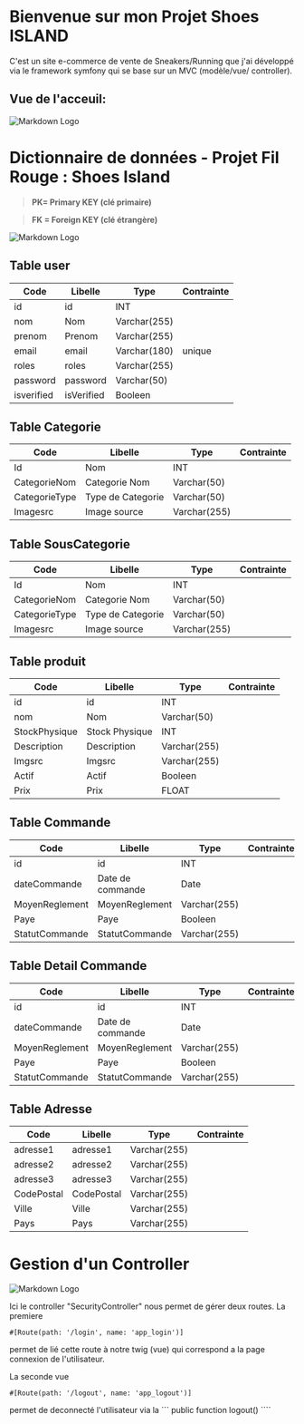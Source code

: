 # Bienvenue sur mon Projet Shoes ISLAND


C'est un site e-commerce de vente de Sneakers/Running que j'ai développé via le framework symfony qui se base sur un MVC (modèle/vue/ controller).

## Vue de l'acceuil: 

![Markdown Logo](https://www.zupimages.net/up/23/08/768z.png)





# Dictionnaire de données - Projet Fil Rouge : Shoes Island

> **PK= Primary KEY (clé primaire)**

> **FK = Foreign KEY (clé étrangère)**


![Markdown Logo](https://i.ibb.co/k5jWVcB/Screnn-Shot-Looping-MCD.png)



 ## Table user

| Code        | Libelle         | Type           | Contrainte|
| -           | -               | -              | -         |
| id          | id              | INT            |           |
| nom         | Nom             | Varchar(255)   |           |
| prenom      | Prenom          | Varchar(255)   |           |
| email       | email           | Varchar(180)   | unique    |
| roles       | roles           | Varchar(255)   |           |
| password    | password        | Varchar(50)    |           |
| isverified | isVerified       | Booleen        |           |



 ## Table Categorie 

| Code            | Libelle           | Type           | Contrainte|
| -----------   | ---------------     | -------------- | --------  |
| Id            | Nom                 |INT             |           |
| CategorieNom  | Categorie Nom       |Varchar(50)     |           |
| CategorieType | Type de Categorie   |Varchar(50)     |           |
| Imagesrc      | Image source        |Varchar(255)    |           |




 ## Table SousCategorie

| Code            | Libelle           | Type           | Contrainte|
| -----------   | ---------------     | -------------- | --------  |
| Id            | Nom                 |INT             |           |
| CategorieNom  | Categorie Nom       |Varchar(50)     |           |
| CategorieType | Type de Categorie   |Varchar(50)     |           |
| Imagesrc      | Image source        |Varchar(255)    |           |


 ## Table produit

| Code          | Libelle         | Type           | Contrainte|
| -             | -               | -              | -         |
| id            | id              | INT |          |           |
| nom           | Nom             | Varchar(50)    |           |
| StockPhysique | Stock Physique  | INT            |           |
| Description   | Description     | Varchar(255)   |           |
| Imgsrc        | Imgsrc          | Varchar(255)   |           |
| Actif         | Actif           | Booleen        |           |
| Prix          | Prix            | FLOAT          |           |

 ## Table Commande

| Code           | Libelle          | Type           | Contrainte|
| -              | -                | -              | -         |
| id             | id               | INT            |           |
| dateCommande   | Date de commande | Date           |           |
| MoyenReglement | MoyenReglement   | Varchar(255)   |           |
| Paye           | Paye             | Booleen        |           |
| StatutCommande | StatutCommande   | Varchar(255)   |           |


## Table Detail Commande

| Code           | Libelle          | Type           | Contrainte|
| -              | -                | -              | -         |
| id             | id               | INT            |           |
| dateCommande   | Date de commande | Date           |           |
| MoyenReglement | MoyenReglement   | Varchar(255)   |           |
| Paye           | Paye             | Booleen        |           |
| StatutCommande | StatutCommande   | Varchar(255)   |           |

## Table Adresse

| Code           | Libelle          | Type           | Contrainte|
| -              | -                | -              | -         |
| adresse1       | adresse1         | Varchar(255)   |           |
| adresse2       | adresse2         | Varchar(255)   |           |
| adresse3       | adresse3         | Varchar(255)   |           |
| CodePostal     | CodePostal       | Varchar(255)   |           |
| Ville          | Ville            | Varchar(255)   |           |
| Pays           | Pays             | Varchar(255)   |           |


# Gestion d'un Controller 


![Markdown Logo](https://www.zupimages.net/up/23/09/z1qy.png)

Ici le controller "SecurityController" nous permet de gérer deux routes.
La premiere 

``` #[Route(path: '/login', name: 'app_login')] ```

permet de lié cette route à notre twig (vue) qui correspond a la page connexion de l'utilisateur.


La seconde vue 

``` #[Route(path: '/logout', name: 'app_logout')] ```

permet de deconnecté l'utilisateur via la ``` public function logout() ````